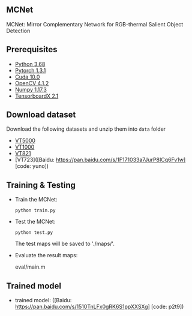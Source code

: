 ## MCNet
MCNet: Mirror Complementary Network for RGB-thermal Salient Object Detection


## Prerequisites
- [Python 3.68](https://www.python.org/)
- [Pytorch 1.3.1](http://pytorch.org/)
- [Cuda 10.0](https://developer.nvidia.com/cuda-10.0-download-archive)
- [OpenCV 4.1.2](https://opencv.org/)
- [Numpy 1.17.3](https://numpy.org/)
- [TensorboardX 2.1](https://github.com/lanpa/tensorboardX)


## Download dataset
Download the following datasets and unzip them into `data` folder

- [VT5000](https://arxiv.org/pdf/2007.03262.pdf)
- [VT1000](https://arxiv.org/pdf/1905.06741.pdf)
- [VT821](https://link.springer.com/chapter/10.1007/978-981-13-1702-6_36)
- [VT723]([Baidu: https://pan.baidu.com/s/1F171033a7JurP8ICq6Fv1w] [code: yuno])


## Training & Testing

- Train the MCNet:

    `python train.py `

- Test the MCNet:

    `python test.py `
    
    The test maps will be saved to './maps/'.

- Evaluate the result maps:

	eval/main.m


## Trained model
- trained model: ([Baidu: https://pan.baidu.com/s/1510TnLFx0gRK6S1ppXXSXg] [code: p2t9])



